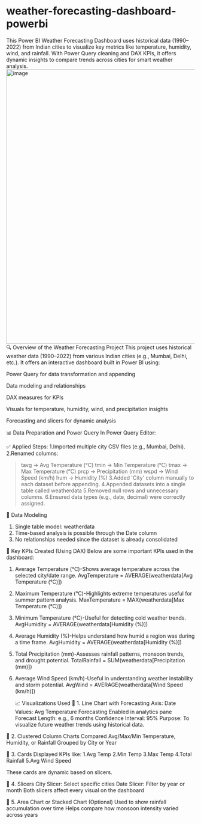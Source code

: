 # weather-forecasting-dashboard-powerbi
This Power BI Weather Forecasting Dashboard uses historical data (1990–2022) from Indian cities to visualize key metrics like temperature, humidity, wind, and rainfall. With Power Query cleaning and DAX KPIs, it offers dynamic insights to compare trends across cities for smart weather analysis. 
<img width="1337" height="731" alt="image" src="https://github.com/user-attachments/assets/3e8451fe-4f5f-4761-b1ed-66e4324897e2" />
🔍 Overview of the Weather Forecasting Project
This project uses historical weather data (1990–2022) from various Indian cities (e.g., Mumbai, Delhi, etc.). It offers an interactive dashboard built in Power BI using:

Power Query for data transformation and appending

Data modeling and relationships

DAX measures for KPIs

Visuals for temperature, humidity, wind, and precipitation insights

Forecasting and slicers for dynamic analysis

📊 Data Preparation and Power Query
In Power Query Editor:

✅ Applied Steps:
1.Imported multiple city CSV files (e.g., Mumbai, Delhi).
2.Renamed columns:
  >tavg → Avg Temperature (°C)
  >tmin → Min Temperature (°C)
  >tmax → Max Temperature (°C)
  >prcp → Precipitation (mm)
  >wspd → Wind Speed (km/h)
  >hum → Humidity (%)
3.Added 'City' column manually to each dataset before appending.
4.Appended datasets into a single table called weatherdata
5.Removed null rows and unnecessary columns.
6.Ensured data types (e.g., date, decimal) were correctly assigned.

📐 Data Modeling
1. Single table model: weatherdata
2. Time-based analysis is possible through the Date column
3. No relationships needed since the dataset is already consolidated


🎯 Key KPIs Created (Using DAX)
Below are some important KPIs used in the dashboard:

1. Average Temperature (°C)-Shows average temperature across the selected city/date range. 
   AvgTemperature = AVERAGE(weatherdata[Avg Temperature (°C)])

2. Maximum Temperature (°C)-Highlights extreme temperatures useful for summer pattern analysis.
   MaxTemperature = MAX(weatherdata[Max Temperature (°C)])

3. Minimum Temperature (°C)-Useful for detecting cold weather trends.
   AvgHumidity = AVERAGE(weatherdata[Humidity (%)])

4. Average Humidity (%)-Helps understand how humid a region was during a time frame.
   AvgHumidity = AVERAGE(weatherdata[Humidity (%)])

5. Total Precipitation (mm)-Assesses rainfall patterns, monsoon trends, and drought potential.
   TotalRainfall = SUM(weatherdata[Precipitation (mm)])

6. Average Wind Speed (km/h)-Useful in understanding weather instability and storm potential.
   AvgWind = AVERAGE(weatherdata[Wind Speed (km/h)])


   📈 Visualizations Used
🔹 1. Line Chart with Forecasting
Axis: Date
Values: Avg Temperature
Forecasting Enabled in analytics pane
Forecast Length: e.g., 6 months
Confidence Interval: 95%
Purpose: To visualize future weather trends using historical data.

🔹 2. Clustered Column Charts
Compared Avg/Max/Min Temperature, Humidity, or Rainfall
Grouped by City or Year

🔹 3. Cards
Displayed KPIs like:
1.Avg Temp
2.Min Temp
3.Max Temp
4.Total Rainfall
5.Avg Wind Speed

These cards are dynamic based on slicers.

🔹 4. Slicers
City Slicer: Select specific cities
Date Slicer: Filter by year or month
Both slicers affect every visual on the dashboard

🔹 5. Area Chart or Stacked Chart (Optional)
Used to show rainfall accumulation over time
Helps compare how monsoon intensity varied across years


